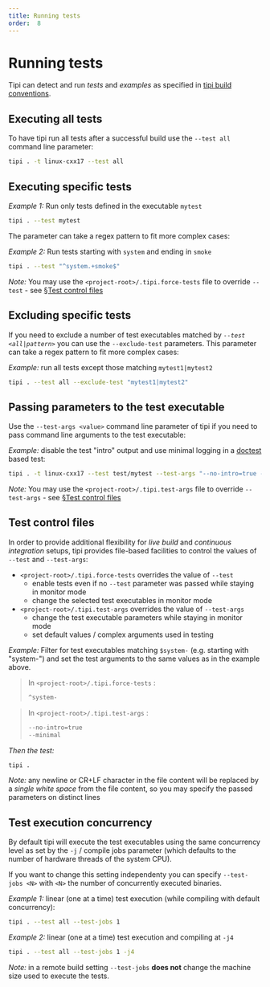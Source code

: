 ```yaml
---
title: Running tests
order:  8
---
```


# Running tests

Tipi can detect and run _tests_ and _examples_ as specified in [tipi build conventions](./01-conventions#tests-or-examples).

## Executing **all** tests

To have tipi run all tests after a successful build use the `--test all` command line parameter:

```bash
tipi . -t linux-cxx17 --test all
```

## Executing specific tests

_Example 1:_ Run only tests defined in the executable `mytest`

```bash
tipi . --test mytest
```

The parameter can take a regex pattern to fit more complex cases:

_Example 2:_ Run tests starting with `system` and ending in `smoke`

```bash
tipi . --test "^system.+smoke$"
```

_Note:_ You may use the `<project-root>/.tipi.force-tests` file to override `--test` - see [§Test control files](#test-control-files)


## Excluding specific tests

If you need to exclude a number of test executables matched by _`--test <all|pattern>`_ you can use the `--exclude-test` parameters. This parameter can take a regex pattern to fit more complex cases:

_Example:_ run all tests except those matching `mytest1|mytest2`

```bash
tipi . --test all --exclude-test "mytest1|mytest2"
```

## Passing parameters to the test executable

Use the `--test-args <value>` command line parameter of tipi if you need to pass command line arguments to the test executable:


_Example:_ disable the test "intro" output and use minimal logging in a [doctest](https://github.com/doctest/doctest/blob/master/doc/markdown/commandline.md) based test:

```bash
tipi . -t linux-cxx17 --test test/mytest --test-args "--no-intro=true --minimal" 
```

_Note:_ You may use the `<project-root>/.tipi.test-args` file to override `--test-args` - see [§Test control files](#test-control-files)

## Test control files

In order to provide additional flexibility for _live build_ and _continuous integration_ setups, tipi provides file-based facilities to control the values of `--test` and `--test-args`:

- `<project-root>/.tipi.force-tests` overrides the value of `--test` 
  - enable tests even if no `--test` parameter was passed while staying in monitor mode
  - change the selected test executables in monitor mode
- `<project-root>/.tipi.test-args` overrides the value of `--test-args`
  - change the test executable parameters while staying in monitor mode
  - set default values / complex arguments used in testing


_Example:_ Filter for test executables matching `$system-` (e.g. starting with "system-") and set the test arguments to the same values as in the example above.

> In `<project-root>/.tipi.force-tests` :
> ```txt
> ^system-
> ```

> In `<project-root>/.tipi.test-args` :
> ```txt
> --no-intro=true
> --minimal
> ```

_Then the test:_

```bash
tipi .
```

_Note:_ any newline or CR+LF character in the file content will be replaced by a _single white space_ from the file content, so you may specify the passed parameters on distinct lines

## Test execution concurrency

By default tipi will execute the test executables using the same concurrency level as set by the `-j` / compile jobs parameter (which defaults to the number of hardware threads of the system CPU).

If you want to change this setting independenty you can specify `--test-jobs <N>` with `<N>` the number of concurrently executed binaries.

_Example 1:_ linear (one at a time) test execution (while compiling with default concurrency):

```bash
tipi . --test all --test-jobs 1
```

_Example 2:_ linear (one at a time) test execution and compiling at `-j4`

```bash
tipi . --test all --test-jobs 1 -j4
```

_Note:_ in a remote build setting `--test-jobs` **does not** change the machine size used to execute the tests.